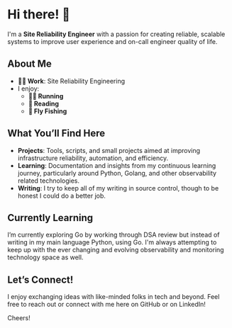 # Hi there! 👋

I'm a **Site Reliability Engineer** with a passion for creating reliable, scalable systems to improve user experience and on-call engineer quality of life.

## About Me

- **👨‍💻 Work**: Site Reliability Engineering
- I enjoy:
  - **🏃‍♂️ Running**
  - **📖 Reading**
  - **🎣 Fly Fishing**

## What You’ll Find Here

- **Projects**: Tools, scripts, and small projects aimed at improving infrastructure reliability, automation, and efficiency.
- **Learning**: Documentation and insights from my continuous learning journey, particularly around Python, Golang, and other observability related technologies.
- **Writing**: I try to keep all of my writing in source control, though to be honest I could do a better job.

## Currently Learning

I’m currently exploring Go by working through DSA review but instead of writing in my main language Python, using Go. I'm always attempting to keep up with the ever changing and evolving observability and monitoring technology space as well.

## Let’s Connect!

I enjoy exchanging ideas with like-minded folks in tech and beyond. Feel free to reach out or connect with me here on GitHub or on LinkedIn!

Cheers!
<!---
jackmford/jackmford is a ✨ special ✨ repository because its `README.md` (this file) appears on your GitHub profile.
You can click the Preview link to take a look at your changes.
--->
